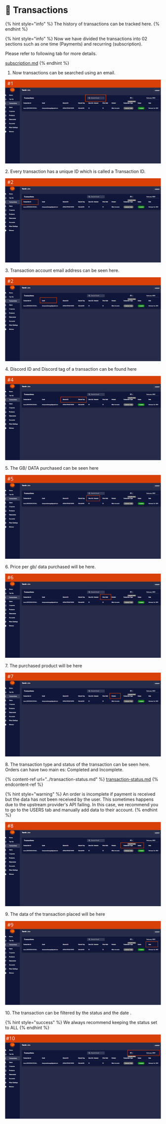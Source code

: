 # 💸 Transactions

{% hint style="info" %}
The history of transactions can be tracked here.
{% endhint %}

{% hint style="info" %}
Now we have divided the transactions into 02 sections such as one time (Payments) and recurring (subscription).

Please refer to  following tab for more details.

[subscription.md](subscription.md "mention")
{% endhint %}

1. Now transactions can be searched using an email.

![](<../../.gitbook/assets/1 (48) (1).png>)

2\. Every transaction has a unique ID which is called a Transaction ID.

![](<../../.gitbook/assets/1 (49).png>)

3\. Transaction account email address can be seen here.

![](<../../.gitbook/assets/1 (50).png>)

4\. Discord ID and Discord tag of a transaction can be found here

![](<../../.gitbook/assets/1 (52) (1).png>)

5\. The GB/ DATA purchased can be seen here&#x20;

![](<../../.gitbook/assets/1 (53) (1).png>)

6\. Price per gb/ data purchased will be here.

![](<../../.gitbook/assets/1 (54).png>)

7\. The purchased product will be here

![](<../../.gitbook/assets/1 (56).png>)

8\. The transaction type and status of the transaction can be seen here. Orders can have two main es: Completed and Incomplete.

{% content-ref url="../transaction-status.md" %}
[transaction-status.md](../transaction-status.md)
{% endcontent-ref %}

{% hint style="warning" %}
An order is incomplete if payment is received but the data has not been received by the user. This sometimes happens due to the upstream provider's API failing. In this case, we recommend you to go to the USERS tab and manually add data to their account.&#x20;
{% endhint %}

![](<../../.gitbook/assets/1 (57) (1).png>)

9\. The data of the transaction placed will be here

![](<../../.gitbook/assets/1 (59) (2).png>)

10\. The transaction can be filtered by the status and the date .&#x20;

{% hint style="success" %}
We always recommend keeping the status set to ALL
{% endhint %}

![](<../../.gitbook/assets/1 (61).png>)



